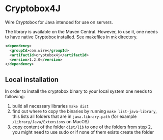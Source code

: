 # Cryptobox4J

Wire Cryptobox for Java intended for use on servers.

The library is available on the Maven Central. However, to use it, one needs to have native Cryptobox installed.
See makefiles in [mk](mk) directory.

```xml
<dependency>
  <groupId>com.wire</groupId>
  <artifactId>cryptobox4j</artifactId>
  <version>1.2.0</version>
</dependency>
```

## Local installation

In order to install the cryptobox binary to your local system one needs to following:

1. build all necessary libraries `make dist`
2. find out where to copy the binaries by running `make list-java-library`, this lists all folders that are in `java.library.path` (for
   example `/Library/Java/Extensions` on MacOS)
3. copy content of the folder `dist/lib` to one of the folders from step 2, you might need to use sudo or if none of them exists create
   the folder
